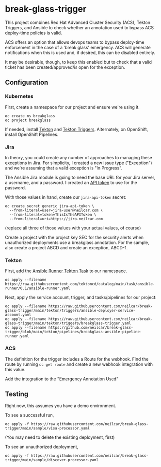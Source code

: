 # break-glass-trigger

This project combines Red Hat Advanced Cluster Security (ACS), Tekton Triggers, and Ansible to check whether an annotation used to bypass ACS deploy-time policies is valid.

ACS offers an option that allows devops teams to bypass deploy-time enforcement in the case of a 'break glass' emergency.  ACS will generate notifications when this is used and, if desired, this can be disabled entirely.  

It may be desirable, though, to keep this enabled but to check that a valid ticket has been created/approved/is open for the exception.

## Configuration

### Kubernetes

First, create a namespace for our project and ensure we're using it.

```
oc create ns breakglass
oc project breakglass
```

If needed, install [Tekton](https://tekton.dev/docs/getting-started/) and [Tekton Triggers](https://tekton.dev/docs/getting-started/).  Alternately, on OpenShift, install OpenShift Pipelines.

### Jira

In theory, you could create any number of approaches to managing these exceptions in Jira.  For simplicity, I created a new issue type ("Exception") and we're assuming that a valid exception is "In Progress".

The Ansible Jira module is going to need the base URL for your Jira server, a username, and a password.  I created an [API token](https://support.atlassian.com/atlassian-account/docs/manage-api-tokens-for-your-atlassian-account/) to use for the password.  

With those values in hand, create our `jira-api-token` secret:

```
oc create secret generic jira-api-token \
  --from-literal=user=jira-user@neilcar.com \
  --from-literal=token=ThisIsTheAPIToken \
  --from-literal=uri=https://jira.neilcar.com
```

(replace all three of those values with your actual values, of course)

Create a project with the project key SEC for the security alerts when unauthorized deployments use a breakglass annotation.  For the sample, also create a project ABCD and create an exception, ABCD-1.

### Tekton

First, add the [Ansible Runner Tekton Task](https://hub.tekton.dev/tekton/task/ansible-runner) to our namespace.

```
oc apply --filename https://raw.githubusercontent.com/tektoncd/catalog/main/task/ansible-runner/0.1/ansible-runner.yaml
```

Next, apply the service account, trigger, and tasks/pipelines for our project:

```
oc apply --filename https://raw.githubusercontent.com/neilcar/break-glass-trigger/main/tekton/triggers/ansible-deployer-service-account.yaml
oc apply --filename https://raw.githubusercontent.com/neilcar/break-glass-trigger/main/tekton/triggers/breakglass-trigger.yaml
oc apply --filename https://github.com/neilcar/break-glass-trigger/blob/main/tekton/pipelines/breakglass-ansible-pipeline-runner.yaml
```

### ACS

The definition for the trigger includes a Route for the webhook.  Find the route by running `oc get route` and create a new webhook integration with this value.

Add the integration to the "Emergency Annotation Used" 

## Testing

Right now, this assumes you have a demo environment.

To see a successful run, 

```
oc apply -f https://raw.githubusercontent.com/neilcar/break-glass-trigger/main/sample/visa-processor.yaml
```

(You may need to delete the existing deployment, first)

To see an unauthorized deployment,

```
oc apply -f https://raw.githubusercontent.com/neilcar/break-glass-trigger/main/sample/discover-processor.yaml
```

